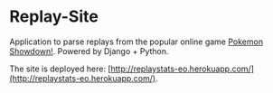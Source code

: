 # Replay-Site

Application to parse replays from the popular online game [Pokemon Showdown!](http://replay.pokemonshowdown.com/). Powered by Django + Python.

The site is deployed here: [http://replaystats-eo.herokuapp.com/](http://replaystats-eo.herokuapp.com/).